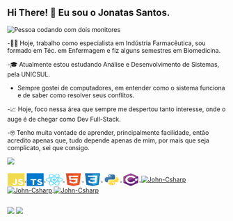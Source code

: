 ## Hi There! 👋 Eu sou o Jonatas Santos.

<img height="3000em" src="https://media2.giphy.com/media/v1.Y2lkPTZjMDliOTUyeDV2dW81d2JiZ2Vzb2UzOWs4dzFjajcwOW14OTJua2lrb2N6MWw4eSZlcD12MV9pbnRlcm5hbF9naWZfYnlfaWQmY3Q9Zw/qgQUggAC3Pfv687qPC/giphy.gif" width="100%" alt="Pessoa codando com dois monitores" />

-🧑‍💼 Hoje, trabalho como especialista em Indústria Farmacêutica, sou formado em Téc. em Enfermagem e fiz alguns semestres em Biomedicina.

-🎓 Atualmente estou estudando Análise e Desenvolvimento de Sistemas, pela UNICSUL.

- Sempre gostei de computadores, em entender como o sistema funciona e de saber como resolver seus conflitos.

-📈 Hoje, foco nessa área que sempre me despertou tanto interesse, onde o auge é de chegar como Dev Full-Stack.

-🤓 Tenho muita vontade de aprender, principalmente facilidade, então acredito apenas que, tudo depende apenas de mim, por mais que seja complicato, sei que consigo.

 <div>
  <a href="https://[github.com/rafaballerini](https://www.linkedin.com/in/jonatas-silva-santos-994369192/)">
  <img height="180em" src="https://github-readme-stats.vercel.app/api?username=jonatassilvasantos4-source&show_icons=true&theme=dark&include_all_commits=true&count_private=true"/>
</div>

<div style="display: inline_block"><br>
  <img align="center" alt="John-Js" height="30" width="40" src="https://raw.githubusercontent.com/devicons/devicon/master/icons/javascript/javascript-plain.svg">
  <img align="center" alt="John-Ts" height="30" width="40" src="https://raw.githubusercontent.com/devicons/devicon/master/icons/typescript/typescript-plain.svg">
  <img align="center" alt="John-React" height="30" width="40" src="https://raw.githubusercontent.com/devicons/devicon/master/icons/react/react-original.svg">
  <img align="center" alt="John-HTML" height="30" width="40" src="https://raw.githubusercontent.com/devicons/devicon/master/icons/html5/html5-original.svg">
  <img align="center" alt="John-CSS" height="30" width="40" src="https://raw.githubusercontent.com/devicons/devicon/master/icons/css3/css3-original.svg">
  <img align="center" alt="John-Python" height="30" width="40" src="https://raw.githubusercontent.com/devicons/devicon/master/icons/python/python-original.svg">
  <img align="center" alt="John-Csharp" height="30" width="40" src="https://raw.githubusercontent.com/devicons/devicon/master/icons/csharp/csharp-original.svg">
  <img align="center" alt="John-Csharp" height="30" width="40" src="https://cdn.jsdelivr.net/gh/devicons/devicon@latest/icons/java/java-original.svg">
  <img align="center" alt="John-Csharp" height="30" width="40" src="https://cdn.jsdelivr.net/gh/devicons/devicon@latest/icons/mysql/mysql-original.svg">
  <img align="center" alt="John-Csharp" height="30" width="40" src="https://cdn.jsdelivr.net/gh/devicons/devicon@latest/icons/salesforce/salesforce-original.svg" />

##

  <div> 
  <a href="https://www.linkedin.com/in/jonatas-silva-santos-994369192" target="_blank"><img src="https://img.shields.io/badge/-LinkedIn-%230077B5?style=for-the-badge&logo=linkedin&logoColor=white" target="_blank"></a>
  <a href="https://www.instagram.com/johnsnttos" target="_blank"><img src="https://img.shields.io/badge/-Instagram-%23E4405F?style=for-the-badge&logo=instagram&logoColor=white" target="_blank"></a>
 
 
  
 
</div>


  


</div>
